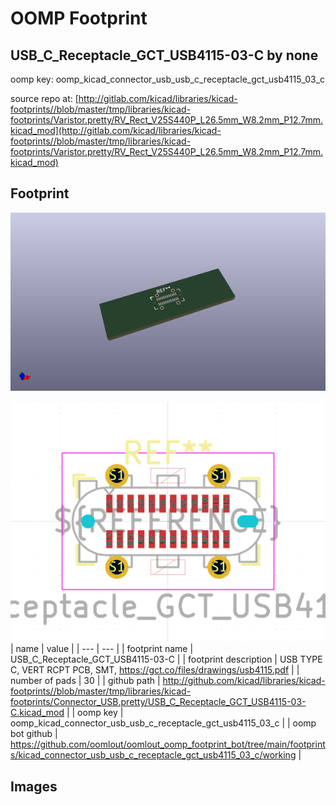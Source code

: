 # OOMP Footprint  
## USB_C_Receptacle_GCT_USB4115-03-C  by none  
  
oomp key: oomp_kicad_connector_usb_usb_c_receptacle_gct_usb4115_03_c  
  
source repo at: [http://gitlab.com/kicad/libraries/kicad-footprints//blob/master/tmp/libraries/kicad-footprints/Varistor.pretty/RV_Rect_V25S440P_L26.5mm_W8.2mm_P12.7mm.kicad_mod](http://gitlab.com/kicad/libraries/kicad-footprints//blob/master/tmp/libraries/kicad-footprints/Varistor.pretty/RV_Rect_V25S440P_L26.5mm_W8.2mm_P12.7mm.kicad_mod)  
## Footprint  
  
[![working_kicad_pcb_3d.png](working_kicad_pcb_3d_600.png)](working_kicad_pcb_3d.png)  
  
[![working.png](working_600.png)](working.png)  
| name | value | 
| --- | --- | 
| footprint name | USB_C_Receptacle_GCT_USB4115-03-C | 
| footprint description | USB TYPE C, VERT RCPT PCB, SMT, https://gct.co/files/drawings/usb4115.pdf | 
| number of pads | 30 | 
| github path | http://github.com/kicad/libraries/kicad-footprints//blob/master/tmp/libraries/kicad-footprints/Connector_USB.pretty/USB_C_Receptacle_GCT_USB4115-03-C.kicad_mod | 
| oomp key | oomp_kicad_connector_usb_usb_c_receptacle_gct_usb4115_03_c | 
| oomp bot github | https://github.com/oomlout/oomlout_oomp_footprint_bot/tree/main/footprints/kicad_connector_usb_usb_c_receptacle_gct_usb4115_03_c/working | 
## Images  

